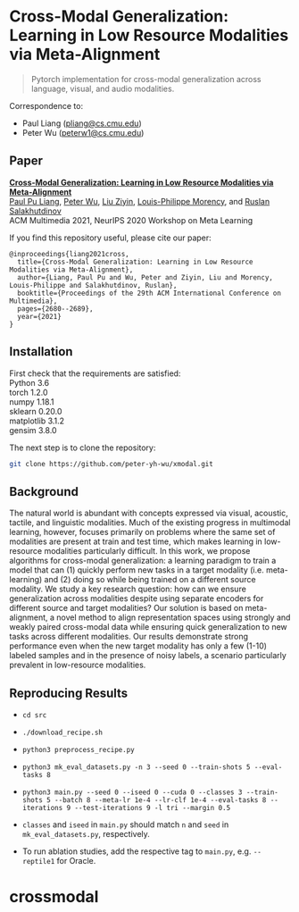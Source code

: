 # Cross-Modal Generalization: Learning in Low Resource Modalities via Meta-Alignment

> Pytorch implementation for cross-modal generalization across language, visual, and audio modalities.

Correspondence to: 
  - Paul Liang (pliang@cs.cmu.edu)
  - Peter Wu (peterw1@cs.cmu.edu)

## Paper

[**Cross-Modal Generalization: Learning in Low Resource Modalities via Meta-Alignment**](https://arxiv.org/abs/2012.02813)<br>
[Paul Pu Liang](http://www.cs.cmu.edu/~pliang/), [Peter Wu](http://www.cs.cmu.edu/~peterw1/), [Liu Ziyin](http://cat.phys.s.u-tokyo.ac.jp/~zliu/), [Louis-Philippe Morency](https://www.cs.cmu.edu/~morency/), and [Ruslan Salakhutdinov](https://www.cs.cmu.edu/~rsalakhu/)<br>
ACM Multimedia 2021, NeurIPS 2020 Workshop on Meta Learning

If you find this repository useful, please cite our paper:
```
@inproceedings{liang2021cross,
  title={Cross-Modal Generalization: Learning in Low Resource Modalities via Meta-Alignment},
  author={Liang, Paul Pu and Wu, Peter and Ziyin, Liu and Morency, Louis-Philippe and Salakhutdinov, Ruslan},
  booktitle={Proceedings of the 29th ACM International Conference on Multimedia},
  pages={2680--2689},
  year={2021}
}
```

## Installation

First check that the requirements are satisfied:</br>
Python 3.6</br>
torch 1.2.0</br>
numpy 1.18.1</br>
sklearn 0.20.0</br>
matplotlib 3.1.2</br>
gensim 3.8.0 </br>

The next step is to clone the repository:
```bash
git clone https://github.com/peter-yh-wu/xmodal.git
```

## Background

The natural world is abundant with concepts expressed via visual, acoustic, tactile, and linguistic modalities. Much of the existing progress in multimodal learning, however, focuses primarily on problems where the same set of modalities are present at train and test time, which makes learning in low-resource modalities particularly difficult. In this work, we propose algorithms for cross-modal generalization: a learning paradigm to train a model that can (1) quickly perform new tasks in a target modality (i.e. meta-learning) and (2) doing so while being trained on a different source modality. We study a key research question: how can we ensure generalization across modalities despite using separate encoders for different source and target modalities? Our solution is based on meta-alignment, a novel method to align representation spaces using strongly and weakly paired cross-modal data while ensuring quick generalization to new tasks across different modalities. Our results demonstrate strong performance even when the new target modality has only a few (1-10) labeled samples and in the presence of noisy labels, a scenario particularly prevalent in low-resource modalities.

## Reproducing Results

 - ```cd src```

 - ```./download_recipe.sh```

 - ```python3 preprocess_recipe.py```

 - ```python3 mk_eval_datasets.py -n 3 --seed 0 --train-shots 5 --eval-tasks 8```

 - ```python3 main.py --seed 0 --iseed 0 --cuda 0 --classes 3 --train-shots 5 --batch 8 --meta-lr 1e-4 --lr-clf 1e-4 --eval-tasks 8 --iterations 9 --test-iterations 9 -l tri --margin 0.5```

 - ```classes``` and ```iseed``` in ```main.py``` should match ```n``` and ```seed``` in ```mk_eval_datasets.py```, respectively.

 - To run ablation studies, add the respective tag to ```main.py```, e.g. ```--reptile1``` for Oracle.
# crossmodal
